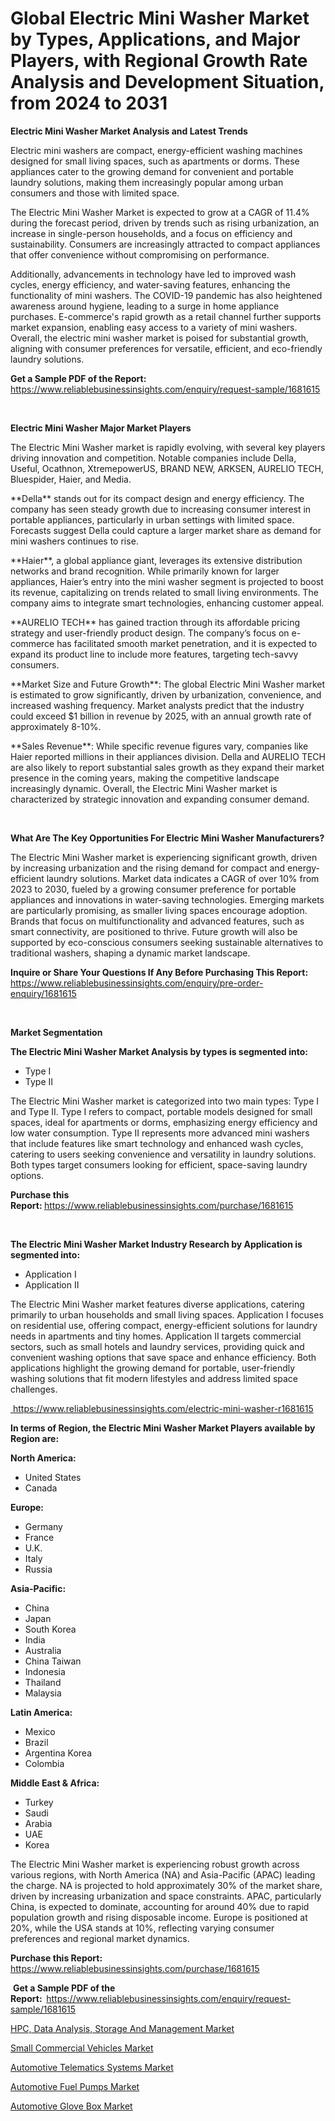 <p><h1>Global Electric Mini Washer Market by Types, Applications, and Major Players, with Regional Growth Rate Analysis and Development Situation, from 2024 to 2031</h1></p><p><strong>Electric Mini Washer Market Analysis and Latest Trends</strong></p>
<p><p>Electric mini washers are compact, energy-efficient washing machines designed for small living spaces, such as apartments or dorms. These appliances cater to the growing demand for convenient and portable laundry solutions, making them increasingly popular among urban consumers and those with limited space.</p><p>The Electric Mini Washer Market is expected to grow at a CAGR of 11.4% during the forecast period, driven by trends such as rising urbanization, an increase in single-person households, and a focus on efficiency and sustainability. Consumers are increasingly attracted to compact appliances that offer convenience without compromising on performance. </p><p>Additionally, advancements in technology have led to improved wash cycles, energy efficiency, and water-saving features, enhancing the functionality of mini washers. The COVID-19 pandemic has also heightened awareness around hygiene, leading to a surge in home appliance purchases. E-commerce's rapid growth as a retail channel further supports market expansion, enabling easy access to a variety of mini washers. Overall, the electric mini washer market is poised for substantial growth, aligning with consumer preferences for versatile, efficient, and eco-friendly laundry solutions.</p></p>
<p><strong>Get a Sample PDF of the Report:&nbsp;</strong> <a href="https://www.reliablebusinessinsights.com/enquiry/request-sample/1681615?utm_campaign=1877&utm_medium=2&utm_source=Github&utm_content=ia&utm_term=11122024&utm_id=electric-mini-washer">https://www.reliablebusinessinsights.com/enquiry/request-sample/1681615</a></p>
<p>&nbsp;</p>
<p><strong>Electric Mini Washer Major Market Players</strong></p>
<p><p>The Electric Mini Washer market is rapidly evolving, with several key players driving innovation and competition. Notable companies include Della, Useful, Ocathnon, XtremepowerUS, BRAND NEW, ARKSEN, AURELIO TECH, Bluespider, Haier, and Media. </p><p>**Della** stands out for its compact design and energy efficiency. The company has seen steady growth due to increasing consumer interest in portable appliances, particularly in urban settings with limited space. Forecasts suggest Della could capture a larger market share as demand for mini washers continues to rise.</p><p>**Haier**, a global appliance giant, leverages its extensive distribution networks and brand recognition. While primarily known for larger appliances, Haier’s entry into the mini washer segment is projected to boost its revenue, capitalizing on trends related to small living environments. The company aims to integrate smart technologies, enhancing customer appeal.</p><p>**AURELIO TECH** has gained traction through its affordable pricing strategy and user-friendly product design. The company’s focus on e-commerce has facilitated smooth market penetration, and it is expected to expand its product line to include more features, targeting tech-savvy consumers.</p><p>**Market Size and Future Growth**: The global Electric Mini Washer market is estimated to grow significantly, driven by urbanization, convenience, and increased washing frequency. Market analysts predict that the industry could exceed $1 billion in revenue by 2025, with an annual growth rate of approximately 8-10%.</p><p>**Sales Revenue**: While specific revenue figures vary, companies like Haier reported millions in their appliances division. Della and AURELIO TECH are also likely to report substantial sales growth as they expand their market presence in the coming years, making the competitive landscape increasingly dynamic. Overall, the Electric Mini Washer market is characterized by strategic innovation and expanding consumer demand.</p></p>
<p>&nbsp;</p>
<p><strong>What Are The Key Opportunities For Electric Mini Washer Manufacturers?</strong></p>
<p><p>The Electric Mini Washer market is experiencing significant growth, driven by increasing urbanization and the rising demand for compact and energy-efficient laundry solutions. Market data indicates a CAGR of over 10% from 2023 to 2030, fueled by a growing consumer preference for portable appliances and innovations in water-saving technologies. Emerging markets are particularly promising, as smaller living spaces encourage adoption. Brands that focus on multifunctionality and advanced features, such as smart connectivity, are positioned to thrive. Future growth will also be supported by eco-conscious consumers seeking sustainable alternatives to traditional washers, shaping a dynamic market landscape.</p></p>
<p><strong>Inquire or Share Your Questions If Any Before Purchasing This Report:</strong> <a href="https://www.reliablebusinessinsights.com/enquiry/pre-order-enquiry/1681615?utm_campaign=1877&utm_medium=2&utm_source=Github&utm_content=ia&utm_term=11122024&utm_id=electric-mini-washer">https://www.reliablebusinessinsights.com/enquiry/pre-order-enquiry/1681615</a></p>
<p>&nbsp;</p>
<p><strong>Market Segmentation</strong></p>
<p><strong>The Electric Mini Washer Market Analysis by types is segmented into:</strong></p>
<p><ul><li>Type I</li><li>Type II</li></ul></p>
<p><p>The Electric Mini Washer market is categorized into two main types: Type I and Type II. Type I refers to compact, portable models designed for small spaces, ideal for apartments or dorms, emphasizing energy efficiency and low water consumption. Type II represents more advanced mini washers that include features like smart technology and enhanced wash cycles, catering to users seeking convenience and versatility in laundry solutions. Both types target consumers looking for efficient, space-saving laundry options.</p></p>
<p><strong>Purchase this Report:&nbsp;</strong><a href="https://www.reliablebusinessinsights.com/purchase/1681615?utm_campaign=1877&utm_medium=2&utm_source=Github&utm_content=ia&utm_term=11122024&utm_id=electric-mini-washer">https://www.reliablebusinessinsights.com/purchase/1681615</a></p>
<p>&nbsp;</p>
<p><strong>The Electric Mini Washer Market Industry Research by Application is segmented into:</strong></p>
<p><ul><li>Application I</li><li>Application II</li></ul></p>
<p><p>The Electric Mini Washer market features diverse applications, catering primarily to urban households and small living spaces. Application I focuses on residential use, offering compact, energy-efficient solutions for laundry needs in apartments and tiny homes. Application II targets commercial sectors, such as small hotels and laundry services, providing quick and convenient washing options that save space and enhance efficiency. Both applications highlight the growing demand for portable, user-friendly washing solutions that fit modern lifestyles and address limited space challenges.</p></p>
<p><a href="https://www.reliablebusinessinsights.com/electric-mini-washer-r1681615?utm_campaign=1877&utm_medium=2&utm_source=Github&utm_content=ia&utm_term=11122024&utm_id=electric-mini-washer">&nbsp;https://www.reliablebusinessinsights.com/electric-mini-washer-r1681615</a></p>
<p><strong>In terms of Region, the Electric Mini Washer Market Players available by Region are:</strong></p>
<p>
    <p> <strong> North America: </strong>
        <ul>
            <li>United States</li>
            <li>Canada</li>
        </ul>
        </p> 
    <p> <strong> Europe: </strong>
        <ul>
            <li>Germany</li>
            <li>France</li>
            <li>U.K.</li>
            <li>Italy</li>
            <li>Russia</li>
        </ul>
        </p> 
    <p> <strong> Asia-Pacific: </strong>
        <ul>
            <li>China</li>
            <li>Japan</li>
            <li>South Korea</li>
            <li>India</li>
            <li>Australia</li>
            <li>China Taiwan</li>
            <li>Indonesia</li>
            <li>Thailand</li>
            <li>Malaysia</li>
        </ul>
        </p> 
    <p> <strong> Latin America: </strong>
        <ul>
            <li>Mexico</li>
            <li>Brazil</li>
            <li>Argentina Korea</li>
            <li>Colombia</li>
        </ul>
        </p> 
    <p> <strong> Middle East & Africa: </strong>
        <ul>
            <li>Turkey</li>
            <li>Saudi</li>
            <li>Arabia</li>
            <li>UAE</li>
            <li>Korea</li>
        </ul>
    </p>
    </p>
<p><p>The Electric Mini Washer market is experiencing robust growth across various regions, with North America (NA) and Asia-Pacific (APAC) leading the charge. NA is projected to hold approximately 30% of the market share, driven by increasing urbanization and space constraints. APAC, particularly China, is expected to dominate, accounting for around 40% due to rapid population growth and rising disposable income. Europe is positioned at 20%, while the USA stands at 10%, reflecting varying consumer preferences and regional market dynamics.</p></p>
<p><strong>Purchase this Report: </strong><a href="https://www.reliablebusinessinsights.com/purchase/1681615?utm_campaign=1877&utm_medium=2&utm_source=Github&utm_content=ia&utm_term=11122024&utm_id=electric-mini-washer">https://www.reliablebusinessinsights.com/purchase/1681615</a></p>
<p>&nbsp;<strong>Get a Sample PDF of the Report:&nbsp;&nbsp;</strong><a href="https://www.reliablebusinessinsights.com/enquiry/request-sample/1681615?utm_campaign=1877&utm_medium=2&utm_source=Github&utm_content=ia&utm_term=11122024&utm_id=electric-mini-washer">https://www.reliablebusinessinsights.com/enquiry/request-sample/1681615</a></p>
<p><strong></strong></p>
<p><p><a href="https://github.com/delindacallegari68/Market-Research-Report-List-1/blob/main/hpc-data-analysis-storage-and-management-market.md?utm_campaign=1877&utm_medium=2&utm_source=Github&utm_content=ia&utm_term=11122024&utm_id=electric-mini-washer">HPC, Data Analysis, Storage And Management Market</a></p><p><a href="https://www.linkedin.com/pulse/accelerated-growth-small-commercial-vehicles-market-2024-2031-d7tzc?utm_campaign=1877&utm_medium=2&utm_source=Github&utm_content=ia&utm_term=11122024&utm_id=electric-mini-washer">Small Commercial Vehicles Market</a></p><p><a href="https://www.linkedin.com/pulse/automotive-telematics-systems-market-size-grow-94-cagr-etrec?utm_campaign=1877&utm_medium=2&utm_source=Github&utm_content=ia&utm_term=11122024&utm_id=electric-mini-washer">Automotive Telematics Systems Market</a></p><p><a href="https://www.linkedin.com/pulse/automotive-fuel-pumps-market-outlook-report-insights-growth-9nkrc?utm_campaign=1877&utm_medium=2&utm_source=Github&utm_content=ia&utm_term=11122024&utm_id=electric-mini-washer">Automotive Fuel Pumps Market</a></p><p><a href="https://www.linkedin.com/pulse/automotive-glove-box-market-insights-revenue-forecast-71-cagr-udkxc?utm_campaign=1877&utm_medium=2&utm_source=Github&utm_content=ia&utm_term=11122024&utm_id=electric-mini-washer">Automotive Glove Box Market</a></p></p>
